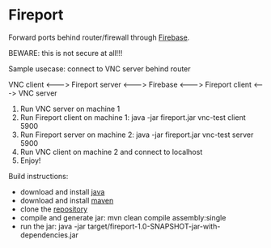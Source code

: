 Fireport
========
Forward ports behind router/firewall through [Firebase](https://www.firebase.com/).

BEWARE: this is not secure at all!!!

Sample usecase: connect to VNC server behind router

VNC client <---> Fireport server <---> Firebase <---> Fireport client <---> VNC server

1. Run VNC server on machine 1
2. Run Fireport client on machine 1: java -jar fireport.jar vnc-test client 5900
3. Run Fireport server on machine 2: java -jar fireport.jar vnc-test server 5900
4. Run VNC client on machine 2 and connect to localhost
5. Enjoy!

Build instructions:
- download and install [java](http://java.com/en/download/index.jsp)
- download and install [maven](http://maven.apache.org/download.cgi)
- clone the [repository](https://github.com/vskarine/fireport)
- compile and generate jar: mvn clean compile assembly:single
- run the jar: java -jar target/fireport-1.0-SNAPSHOT-jar-with-dependencies.jar

